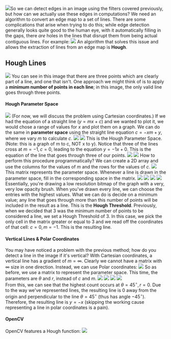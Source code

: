 ![](Pasted%20image%2020230425132114.png)So we can detect edges in an image using the filters covered previously, but how can we actually use these edges in computations? We need an algorithm to convert an edge map to a set of lines.
There are some complications that arise when trying to do this; while edge detection generally looks quite good to the human eye, with it automatically filling in the gaps, there *are* holes in the lines that disrupt them from being actual contiguous lines. For example:
![](Pasted%20image%2020230425132233.png)
An algorithm that solves this issue and allows the extraction of lines from an edge map is **Hough**.
## Hough Lines
![](Pasted%20image%2020230425132408.png)
You can see in this image that there are three points which are clearly part of a line, and one that isn't. One approach we might think of is to apply a **minimum number of points in each line**; in this image, the only valid line goes through three points.
#### Hough Parameter Space
![](Pasted%20image%2020230425132549.png)
(For now, we will discuss the problem using Cartesian coordinates.)
If we had the equation of a straight line ($y = mx + c$) and we wanted to plot it, we would chose a range of values for $x$ and plot them on a graph.
We can do the same in **parameter space** using the straight line equation $c=-xm+y$, where we vary $m$ to calculate $c$.
![](Pasted%20image%2020230425132856.png)
![](Pasted%20image%2020230425132938.png)
This is the Hough Parameter Space. (Note: this is a graph of m to c, NOT x to y).
Notice that three of the lines cross at $m = -1, c= 0$, leading to the equation $y = -1x +0$.
This is the equation of the line that goes through three of our points.
![](Pasted%20image%2020230425133254.png)
![](Pasted%20image%2020230425133340.png)
How to perform this procedure programmatically?
We can create a 2D array and use the columns for the values of $m$ and the rows for the values of $c$. 
![](Pasted%20image%2020230425133608.png)
This matrix represents the parameter space. Whenever a line is drawn in the parameter space, fill in the corresponding space in the matrix.
![](Pasted%20image%2020230425133830.png)
![](Pasted%20image%2020230425133842.png)
![](Pasted%20image%2020230425133853.png)
![](Pasted%20image%2020230425134021.png)
Essentially, you're drawing a low resolution bitmap of the graph with a very, very low opacity brush.
When you've drawn every line, we can choose the entries with the highest values. What we can do is decide on a minimum value; any line that goes through more than this number of points will be included in the result as a line. This is the **Hough Threshold**. Previously, when we decided that 3 was the minimum number of points to be considered a line, we set a Hough Threshold of 3.
In this case, we pick the only cell in the matrix greater or equal to 3 and we read off the coordinates of that cell: $c=0, m=-1$. This is the resulting line.
#### Vertical Lines & Polar Coordinates
You may have noticed a problem with the previous method; how do you detect a line in the image if it's vertical? With Cartesian coordinates, a vertical line has a gradient of $m = \infty$. Clearly we cannot have a matrix with $\infty$ size in one direction.
Instead, we can use Polar coordinates:
![](Pasted%20image%2020230425134655.png)
So as before, we use a matrix to represent the parameter space. This time, the parameters are $\theta$ and $r$, instead of $c$ and $m$.
![](Pasted%20image%2020230425134826.png)
![](Pasted%20image%2020230425134908.png)
![](Pasted%20image%2020230425134925.png)
![](Pasted%20image%2020230425134933.png)	
From this, we can see that the highest count occurs at $\theta = 45^\circ, r=0$.
Due to the way we've represented lines, the resulting line is $0$ away from the origin and perpendicular to the line $\theta = 45^{\circ}$ (thus has angle $-45^{\circ}$). Therefore, the resulting line is $y = -x$ (skipping the working cause representing a line in polar coordinates is a pain).
#### OpenCV
OpenCV features a Hough function:
![](Pasted%20image%2020230425135722.png)